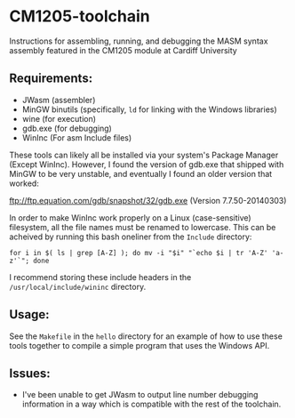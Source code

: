# CM1205-toolchain
Instructions for assembling, running, and debugging the MASM syntax assembly featured in the CM1205 module at Cardiff University

## Requirements:
 - JWasm (assembler)
 - MinGW binutils (specifically, `ld` for linking with the Windows libraries)
 - wine (for execution)
 - gdb.exe (for debugging)
 - WinInc (For asm Include files)

These tools can likely all be installed via your system's Package Manager (Except WinInc).
However, I found the version of gdb.exe that shipped with MinGW to be very unstable, and eventually I found an older version that worked:

ftp://ftp.equation.com/gdb/snapshot/32/gdb.exe (Version 7.7.50-20140303)

In order to make WinInc work properly on a Linux (case-sensitive) filesystem, all the file
names must be renamed to lowercase. This can be acheived by running this bash oneliner from the `Include`
directory:

```
for i in $( ls | grep [A-Z] ); do mv -i "$i" "`echo $i | tr 'A-Z' 'a-z'`"; done
```
	
I recommend storing these include headers in the `/usr/local/include/wininc` directory.

## Usage:

See the `Makefile` in the `hello` directory for an example of how to use these tools together to compile a simple program that uses the Windows API.

## Issues:

 - I've been unable to get JWasm to output line number debugging information in a way which is compatible with the rest of the toolchain.

